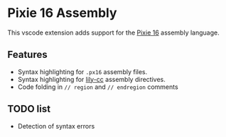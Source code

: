 # Pixie 16 Assembly
This vscode extension adds support for the [Pixie 16](https://github.com/robotman2412/px16) assembly language.

## Features
- Syntax highlighting for `.px16` assembly files.
- Syntax highlighting for [lily-cc](https://github.com/robotman2412/lily-cc) assembly directives.
- Code folding in `// region` and `// endregion` comments

## TODO list
- Detection of syntax errors
